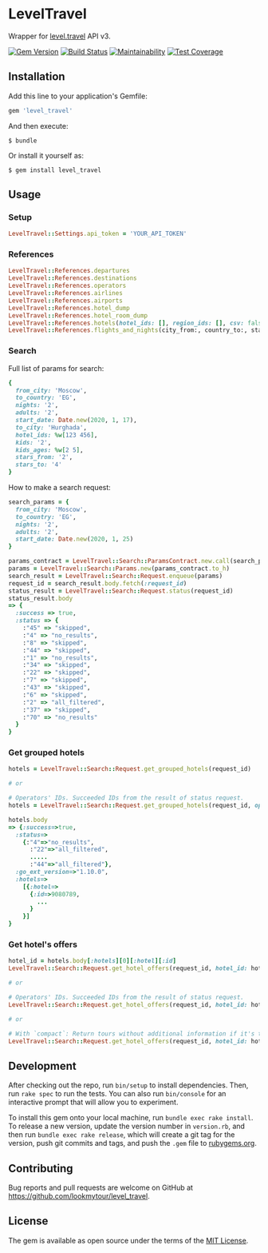 # LevelTravel

Wrapper for [level.travel](https://level.travel/) API v3.

[![Gem Version](https://badge.fury.io/rb/level_travel.svg)](https://badge.fury.io/rb/level_travel)
[![Build Status](https://travis-ci.org/lookmytour/level_travel.svg?branch=master)](https://travis-ci.org/lookmytour/level_travel)
[![Maintainability](https://api.codeclimate.com/v1/badges/6d7aa78830602cc3f891/maintainability)](https://codeclimate.com/github/lookmytour/level_travel/maintainability)
[![Test Coverage](https://api.codeclimate.com/v1/badges/6d7aa78830602cc3f891/test_coverage)](https://codeclimate.com/github/lookmytour/level_travel/test_coverage)

## Installation

Add this line to your application's Gemfile:

```ruby
gem 'level_travel'
```

And then execute:

    $ bundle

Or install it yourself as:

    $ gem install level_travel

## Usage

### Setup
```ruby
LevelTravel::Settings.api_token = 'YOUR_API_TOKEN'
```

### References
```ruby
LevelTravel::References.departures
LevelTravel::References.destinations
LevelTravel::References.operators
LevelTravel::References.airlines
LevelTravel::References.airports
LevelTravel::References.hotel_dump
LevelTravel::References.hotel_room_dump
LevelTravel::References.hotels(hotel_ids: [], region_ids: [], csv: false)
LevelTravel::References.flights_and_nights(city_from:, country_to:, start_date:, end_date:)
```

### Search

Full list of params for search:
```ruby
{
  from_city: 'Moscow',
  to_country: 'EG',
  nights: '2',
  adults: '2',
  start_date: Date.new(2020, 1, 17),
  to_city: 'Hurghada',
  hotel_ids: %w[123 456],
  kids: '2',
  kids_ages: %w[2 5],
  stars_from: '2',
  stars_to: '4'
}
```

How to make a search request:
```ruby
search_params = {
  from_city: 'Moscow',
  to_country: 'EG',
  nights: '2',
  adults: '2',
  start_date: Date.new(2020, 1, 25)
}

params_contract = LevelTravel::Search::ParamsContract.new.call(search_params) # optional, it validates input params
params = LevelTravel::Search::Params.new(params_contract.to_h)
search_result = LevelTravel::Search::Request.enqueue(params)
request_id = search_result.body.fetch(:request_id)
status_result = LevelTravel::Search::Request.status(request_id)
status_result.body
=> {
  :success => true,
  :status => {
    :"45" => "skipped",
    :"4" => "no_results",
    :"8" => "skipped",
    :"44" => "skipped",
    :"1" => "no_results",
    :"34" => "skipped",
    :"22" => "skipped",
    :"7" => "skipped",
    :"43" => "skipped",
    :"6" => "skipped",
    :"2" => "all_filtered",
    :"37" => "skipped",
    :"70" => "no_results" 
  }
}
```
### Get grouped hotels
```ruby
hotels = LevelTravel::Search::Request.get_grouped_hotels(request_id)

# or

# Operators' IDs. Succeeded IDs from the result of status request. 
hotels = LevelTravel::Search::Request.get_grouped_hotels(request_id, operator_ids: [1,2,3])

hotels.body
=> {:success=>true,
  :status=>
    {:"4"=>"no_results",
      :"22"=>"all_filtered",
      .....
      :"44"=>"all_filtered"},
  :go_ext_version=>"1.10.0",
  :hotels=>
    [{:hotel=>
      {:id=>9080789,
        ...
      }
    }]
}
```

### Get hotel's offers
```ruby
hotel_id = hotels.body[:hotels][0][:hotel][:id]
LevelTravel::Search::Request.get_hotel_offers(request_id, hotel_id: hotel_id)

# or

# Operators' IDs. Succeeded IDs from the result of status request. 
LevelTravel::Search::Request.get_hotel_offers(request_id, hotel_id: hotel_id, operator_ids: [1,2,3])

# or

# With `compact`: Return tours without additional information if it's true.
LevelTravel::Search::Request.get_hotel_offers(request_id, hotel_id: hotel_id, operator_ids: [1,2,3], compact: true) 
```

## Development

After checking out the repo, run `bin/setup` to install dependencies. Then, run `rake spec` to run the tests. You can also run `bin/console` for an interactive prompt that will allow you to experiment.

To install this gem onto your local machine, run `bundle exec rake install`. To release a new version, update the version number in `version.rb`, and then run `bundle exec rake release`, which will create a git tag for the version, push git commits and tags, and push the `.gem` file to [rubygems.org](https://rubygems.org).

## Contributing

Bug reports and pull requests are welcome on GitHub at https://github.com/lookmytour/level_travel.

## License

The gem is available as open source under the terms of the [MIT License](https://opensource.org/licenses/MIT).
